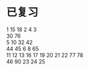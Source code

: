 # 已复习 
1	15	18	2	4	3		
30	76		
5	10	32	42		
44	45	6	8	65		
11	12	13	16	17	19	20	21	22	77	78		
46  90  23  24  25  